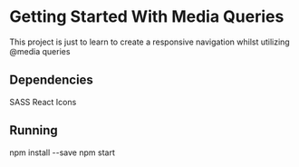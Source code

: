 # Getting Started With Media Queries

This project is just to learn to create a responsive navigation whilst utilizing @media queries

## Dependencies
SASS
React Icons

## Running
npm install --save
npm start